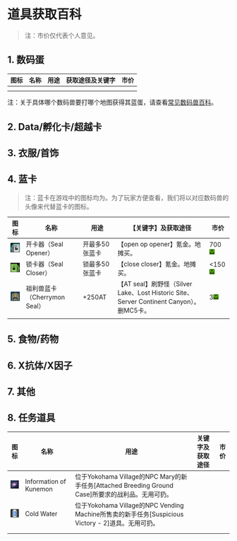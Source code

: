 # 道具获取百科


> 注：市价仅代表个人意见。

## 1. 数码蛋

| 图标 | 名称 | 用途 | 获取途径及关键字 | 市价 |
| :--: | ---- | ---- | --------------- | :--: |
|      |      |      |                 |      |
|      |      |      |                 |      |

注：关于具体哪个数码兽要打哪个地图获得其蓝蛋，请查看[常见数码兽百科](常见数码兽百科.md)。

## 2. Data/孵化卡/超越卡


## 3. 衣服/首饰



## 4. 蓝卡

> 注：蓝卡在游戏中的图标均为。为了玩家方便查看，我们将以对应数码兽的头像来代替蓝卡的图标。

|                      图标                       |            名称             |      用途      |                                   【关键字】及获取途径                                   |          市价           |
| :--------------------------------------------: | --------------------------- | ------------- | -------------------------------------------------------------------------------------- | ----------------------- |
| <img src="../imgs/Item/Seal/Seal Opener.png"/> | 开卡器（Seal Opener）        | 开最多50张蓝卡 | 【open op opener】氪金。地摊买。                                                         | 700![M](../imgs/M.png)  |
| <img src="../imgs/Item/Seal/Seal Closer.png"/> | 锁卡器（Seal Closer）        | 锁最多50张蓝卡 | 【close closer】氪金。地摊买。                                                           | <150![M](../imgs/M.png) |
|   <img src="../imgs/Digimon/Cherrymon.png"/>   | 祖利兽蓝卡（Cherrymon Seal） | +250AT        | 【AT seal】刷野怪（Silver Lake、Lost Historic Site、Server Continent Canyon）。删MC5卡。 | 3![M](../imgs/M.png)    |
|                                                |                             |               |                                                                                        |                         |


## 5. 食物/药物


## 6. X抗体/X因子



## 7. 其他



## 8. 任务道具

|                               图标                               |          名称           |                                             用途                                              | 关键字及获取途径 | 市价 |
| :-------------------------------------------------------------: | ---------------------- | --------------------------------------------------------------------------------------------- | --------------- | :--: |
| <img src="../imgs/Item/Quest Item/Information of Kunemon.png"/> | Information of Kunemon | 位于Yokohama Village的NPC Mary的新手任务[Attached Breeding Ground Case]所要求的战利品。无用可扔。 |                 |      |
|       <img src="../imgs/Item/Quest Item/Cold Water.png"/>       | Cold Water             | 位于Yokohama Village的NPC Vending Machine所售卖的新手任务[Suspicious Victory - 2]道具。无用可扔。 |                 |      |
|                                                                 |                        |                                                                                               |                 |      |
|                                                                 |                        |                                                                                               |                 |      |





